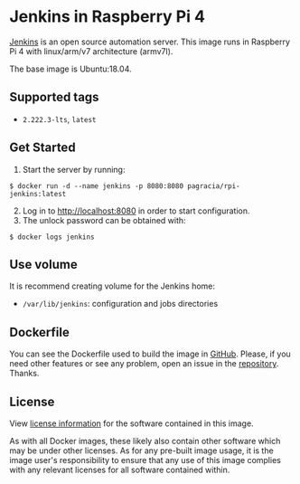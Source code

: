 # Jenkins in Raspberry Pi 4

[Jenkins](https://www.jenkins.io/) is an open source automation server. This image runs in Raspberry Pi 4 with linux/arm/v7 architecture (armv7l).

The base image is Ubuntu:18.04.

## Supported tags

- `2.222.3-lts`, `latest`

## Get Started

1. Start the server by running:

```console
$ docker run -d --name jenkins -p 8080:8080 pagracia/rpi-jenkins:latest
```

2. Log in to [http://localhost:8080](http://localhost:8080/) in order to  start configuration.
3. The unlock password can be obtained with:

```console
$ docker logs jenkins
```

## Use volume

It is recommend creating volume for the Jenkins home:

-	`/var/lib/jenkins`: configuration and jobs directories

## Dockerfile

You can see the Dockerfile used to build the image in [GitHub](https://github.com/pagracia/docker_rpi/tree/master/jenkins/2.222.3-lts). Please, if you need other features or see any problem, open an issue in the [repository](https://github.com/pagracia/docker_rpi/issues). Thanks.

## License

View [license information](http://www.gnu.org/licenses/lgpl.txt) for the software contained in this image.

As with all Docker images, these likely also contain other software which may be under other licenses. As for any pre-built image usage, it is the image user's responsibility to ensure that any use of this image complies with any relevant licenses for all software contained within.

